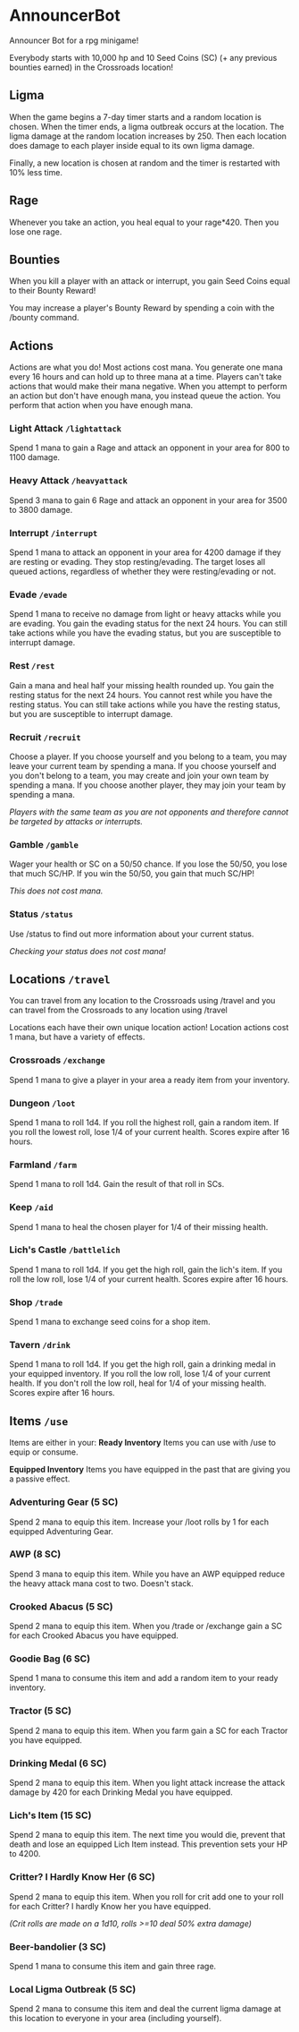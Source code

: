 # AnnouncerBot
Announcer Bot for a rpg minigame!

Everybody starts with 10,000 hp and 10 Seed Coins (SC) (+ any previous bounties earned) in the Crossroads location!

## Ligma
When the game begins a 7-day timer starts and a random location is chosen. When the timer ends, a ligma outbreak occurs at the location. The ligma damage at the random location increases by 250. Then each location does damage to each player inside equal to its own ligma damage.

Finally, a new location is chosen at random and the timer is restarted with 10% less time.

## Rage
Whenever you take an action, you heal equal to your rage*420. Then you lose one rage.

## Bounties
When you kill a player with an attack or interrupt, you gain Seed Coins equal to their Bounty Reward!

You may increase a player's Bounty Reward by spending a coin with the /bounty command.

## Actions
Actions are what you do! Most actions cost mana. You generate one mana every 16 hours and can hold up to three mana at a time. Players can't take actions that would make their mana negative.
When you attempt to perform an action but don't have enough mana, you instead queue the action. You perform that action when you have enough mana.

### Light Attack `/lightattack`
Spend 1 mana to gain a Rage and attack an opponent in your area for 800 to 1100 damage.
### Heavy Attack `/heavyattack`
Spend 3 mana to gain 6 Rage and attack an opponent in your area for 3500 to 3800 damage.
### Interrupt `/interrupt`
Spend 1 mana to attack an opponent in your area for 4200 damage if they are resting or evading. They stop resting/evading. The target loses all queued actions, regardless of whether they were resting/evading or not.
### Evade `/evade`
Spend 1 mana to receive no damage from light or heavy attacks while you are evading. You gain the evading status for the next 24 hours.
You can still take actions while you have the evading status, but you are susceptible to interrupt damage.
### Rest `/rest`
Gain a mana and heal half your missing health rounded up. You gain the resting status for the next 24 hours. You cannot rest while you have the resting status.
You can still take actions while you have the resting status, but you are susceptible to interrupt damage.

### Recruit `/recruit`
Choose a player.
If you choose yourself and you belong to a team, you may leave your current team by spending a mana.
If you choose yourself and you don't belong to a team, you may create and join your own team by spending a mana.
If you choose another player, they may join your team by spending a mana.

*Players with the same team as you are not opponents and therefore cannot be targeted by attacks or interrupts.*
### Gamble `/gamble`
Wager your health or SC on a 50/50 chance. If you lose the 50/50, you lose that much SC/HP. If you win the 50/50, you gain that much SC/HP!

*This does not cost mana.*

### Status `/status`
Use /status to find out more information about your current status.

*Checking your status does not cost mana!*

## Locations `/travel`
You can travel from any location to the Crossroads using /travel and you can travel from the Crossroads to any location using /travel

Locations each have their own unique location action! Location actions cost 1 mana, but have a variety of effects.

### Crossroads `/exchange`
Spend 1 mana to give a player in your area a ready item from your inventory.

### Dungeon `/loot`
Spend 1 mana to roll 1d4. If you roll the highest roll, gain a random item. If you roll the lowest roll, lose 1/4 of your current health. Scores expire after 16 hours.

### Farmland `/farm`
Spend 1 mana to roll 1d4. Gain the result of that roll in SCs.

### Keep `/aid`
Spend 1 mana to heal the chosen player for 1/4 of their missing health.

### Lich's Castle `/battlelich`
Spend 1 mana to roll 1d4. If you get the high roll, gain the lich's item. If you roll the low roll, lose 1/4 of your current health. Scores expire after 16 hours.

### Shop `/trade`
Spend 1 mana to exchange seed coins for a shop item.

### Tavern `/drink`
Spend 1 mana to roll 1d4. If you get the high roll, gain a drinking medal in your equipped inventory. If you roll the low roll, lose 1/4 of your current health. If you don't roll the low roll, heal for 1/4 of your missing health. Scores expire after 16 hours.

## Items `/use`
Items are either in your:
**Ready Inventory**
Items you can use with /use to equip or consume.

**Equipped Inventory**
Items you have equipped in the past that are giving you a passive effect.

### Adventuring Gear (5 SC)
Spend 2 mana to equip this item. Increase your /loot rolls by 1 for each equipped Adventuring Gear.

### AWP (8 SC)
Spend 3 mana to equip this item. While you have an AWP equipped reduce the heavy attack mana cost to two. Doesn't stack.

### Crooked Abacus (5 SC)
Spend 2 mana to equip this item. When you /trade or /exchange gain a SC for each Crooked Abacus you have equipped.

### Goodie Bag (6 SC)
Spend 1 mana to consume this item and add a random item to your ready inventory.

### Tractor (5 SC)
Spend 2 mana to equip this item. When you farm gain a SC for each Tractor you have equipped.

### Drinking Medal (6 SC)
Spend 2 mana to equip this item. When you light attack increase the attack damage by 420 for each Drinking Medal you have equipped.

### Lich's Item (15 SC)
Spend 2 mana to equip this item. The next time you would die, prevent that death and lose an equipped Lich Item instead. This prevention sets your HP to 4200.

### Critter? I Hardly Know Her (6 SC)
Spend 2 mana to equip this item. When you roll for crit add one to your roll for each Critter? I hardly Know her you have equipped.

*(Crit rolls are made on a 1d10, rolls >=10 deal 50% extra damage)*

### Beer-bandolier (3 SC)
Spend 1 mana to consume this item and gain three rage.

### Local Ligma Outbreak (5 SC)
Spend 2 mana to consume this item and deal the current ligma damage at this location to everyone in your area (including yourself).
